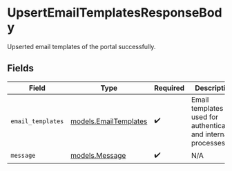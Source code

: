 # UpsertEmailTemplatesResponseBody

Upserted email templates of the portal successfully.


## Fields

| Field                                                          | Type                                                           | Required                                                       | Description                                                    |
| -------------------------------------------------------------- | -------------------------------------------------------------- | -------------------------------------------------------------- | -------------------------------------------------------------- |
| `email_templates`                                              | [models.EmailTemplates](../models/emailtemplates.md)           | :heavy_check_mark:                                             | Email templates used for authentication and internal processes |
| `message`                                                      | [models.Message](../models/message.md)                         | :heavy_check_mark:                                             | N/A                                                            |